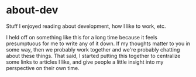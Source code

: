 # about-dev

Stuff I enjoyed reading about development, how I like to work, etc.

I held off on something like this for a long time because it feels presumptuous for me to write any of it down. If my thoughts matter to you in some way, then we probably work together and we're probably chatting about these things. That said, I started putting this together to centralize some links to articles I like, and give people a little insight into my perspective on their own time.
